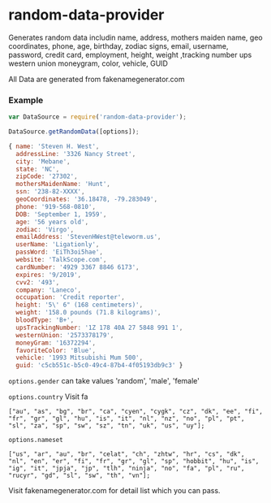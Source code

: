 # random-data-provider

Generates random data includin name, address, mothers maiden name, geo coordinates, phone, age, birthday, zodiac signs, email, username, password, credit card, employment, height, weight ,tracking number ups western union moneygram, color, vehicle, GUID

All Data are generated from fakenamegenerator.com

### Example

```js
var DataSource = require('random-data-provider');

DataSource.getRandomData([options]);

{ name: 'Steven H. West',
  addressLine: '3326 Nancy Street',
  city: 'Mebane',
  state: 'NC',
  zipCode: '27302',
  mothersMaidenName: 'Hunt',
  ssn: '238-82-XXXX',
  geoCoordinates: '36.18478, -79.283049',
  phone: '919-568-0810',
  DOB: 'September 1, 1959',
  age: '56 years old',
  zodiac: 'Virgo',
  emailAddress: 'StevenHWest@teleworm.us',
  userName: 'Ligationly',
  passWord: 'EiTh3oi5hae',
  website: 'TalkScope.com',
  cardNumber: '4929 3367 8846 6173',
  expires: '9/2019',
  cvv2: '493',
  company: 'Laneco',
  occupation: 'Credit reporter',
  height: '5\' 6" (168 centimeters)',
  weight: '158.0 pounds (71.8 kilograms)',
  bloodType: 'B+',
  upsTrackingNumber: '1Z 178 40A 27 5848 991 1',
  westernUnion: '2573378179',
  moneyGram: '16372294',
  favoriteColor: 'Blue',
  vehicle: '1993 Mitsubishi Mum 500',
  guid: 'c5cb551c-b5c0-49c4-87b4-4f05193db9c3' }


```

`options.gender` can take values 'random', 'male', 'female'

`options.country` Visit fa
```
["au", "as", "bg", "br", "ca", "cyen", "cygk", "cz", "dk", "ee", "fi", "fr", "gr", "gl", "hu", "is", "it", "nl", "nz", "no", "pl", "pt", "sl", "za", "sp", "sw", "sz", "tn", "uk", "us", "uy"];
```

`options.nameset`

```
["us", "ar", "au", "br", "celat", "ch", "zhtw", "hr", "cs", "dk", "nl", "en", "er", "fi", "fr", "gr", "gl", "sp", "hobbit", "hu", "is", "ig", "it", "jpja", "jp", "tlh", "ninja", "no", "fa", "pl", "ru", "rucyr", "gd", "sl", "sw", "th", "vn"];
```

Visit fakenamegenerator.com for detail list which you can pass.
